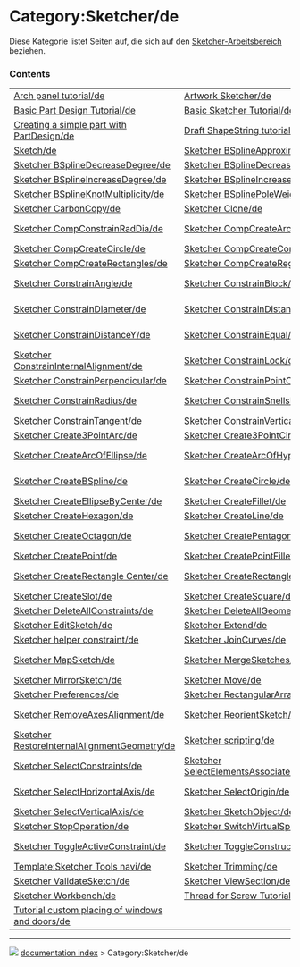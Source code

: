 # Category:Sketcher/de
Diese Kategorie listet Seiten auf, die sich auf den [Sketcher-Arbeitsbereich](Sketcher_Workbench/de.md) beziehen.

### Contents

|     |     |     |
| --- | --- | --- |
| [Arch panel tutorial/de](Arch_panel_tutorial/de.md) | [Artwork Sketcher/de](Artwork_Sketcher/de.md) | [Basic Attachment Tutorial/de](Basic_Attachment_Tutorial/de.md) |
| [Basic Part Design Tutorial/de](Basic_Part_Design_Tutorial/de.md) | [Basic Sketcher Tutorial/de](Basic_Sketcher_Tutorial/de.md) | [Constraint/de](Constraint/de.md) |
| [Creating a simple part with PartDesign/de](Creating_a_simple_part_with_PartDesign/de.md) | [Draft ShapeString tutorial/de](Draft_ShapeString_tutorial/de.md) | [Part and PartDesign/de](Part_and_PartDesign/de.md) |
| [Sketch/de](Sketch/de.md) | [Sketcher BSplineApproximate/de](Sketcher_BSplineApproximate/de.md) | [Sketcher BSplineComb/de](Sketcher_BSplineComb/de.md) |
| [Sketcher BSplineDecreaseDegree/de](Sketcher_BSplineDecreaseDegree/de.md) | [Sketcher BSplineDecreaseKnotMultiplicity/de](Sketcher_BSplineDecreaseKnotMultiplicity/de.md) | [Sketcher BSplineDegree/de](Sketcher_BSplineDegree/de.md) |
| [Sketcher BSplineIncreaseDegree/de](Sketcher_BSplineIncreaseDegree/de.md) | [Sketcher BSplineIncreaseKnotMultiplicity/de](Sketcher_BSplineIncreaseKnotMultiplicity/de.md) | [Sketcher BSplineInsertKnot/de](Sketcher_BSplineInsertKnot/de.md) |
| [Sketcher BSplineKnotMultiplicity/de](Sketcher_BSplineKnotMultiplicity/de.md) | [Sketcher BSplinePoleWeight/de](Sketcher_BSplinePoleWeight/de.md) | [Sketcher BSplinePolygon/de](Sketcher_BSplinePolygon/de.md) |
| [Sketcher CarbonCopy/de](Sketcher_CarbonCopy/de.md) | [Sketcher Clone/de](Sketcher_Clone/de.md) | [Sketcher CloseShape/de](Sketcher_CloseShape/de.md) |
| [Sketcher CompConstrainRadDia/de](Sketcher_CompConstrainRadDia/de.md) | [Sketcher CompCreateArc/de](Sketcher_CompCreateArc/de.md) | [Sketcher CompCreateBSpline/de](Sketcher_CompCreateBSpline/de.md) |
| [Sketcher CompCreateCircle/de](Sketcher_CompCreateCircle/de.md) | [Sketcher CompCreateConic/de](Sketcher_CompCreateConic/de.md) | [Sketcher CompCreateFillets/de](Sketcher_CompCreateFillets/de.md) |
| [Sketcher CompCreateRectangles/de](Sketcher_CompCreateRectangles/de.md) | [Sketcher CompCreateRegularPolygon/de](Sketcher_CompCreateRegularPolygon/de.md) | [Sketcher ConnectLines/de](Sketcher_ConnectLines/de.md) |
| [Sketcher ConstrainAngle/de](Sketcher_ConstrainAngle/de.md) | [Sketcher ConstrainBlock/de](Sketcher_ConstrainBlock/de.md) | [Sketcher ConstrainCoincident/de](Sketcher_ConstrainCoincident/de.md) |
| [Sketcher ConstrainDiameter/de](Sketcher_ConstrainDiameter/de.md) | [Sketcher ConstrainDistance/de](Sketcher_ConstrainDistance/de.md) | [Sketcher ConstrainDistanceX/de](Sketcher_ConstrainDistanceX/de.md) |
| [Sketcher ConstrainDistanceY/de](Sketcher_ConstrainDistanceY/de.md) | [Sketcher ConstrainEqual/de](Sketcher_ConstrainEqual/de.md) | [Sketcher ConstrainHorizontal/de](Sketcher_ConstrainHorizontal/de.md) |
| [Sketcher ConstrainInternalAlignment/de](Sketcher_ConstrainInternalAlignment/de.md) | [Sketcher ConstrainLock/de](Sketcher_ConstrainLock/de.md) | [Sketcher ConstrainParallel/de](Sketcher_ConstrainParallel/de.md) |
| [Sketcher ConstrainPerpendicular/de](Sketcher_ConstrainPerpendicular/de.md) | [Sketcher ConstrainPointOnObject/de](Sketcher_ConstrainPointOnObject/de.md) | [Sketcher ConstrainRadiam/de](Sketcher_ConstrainRadiam/de.md) |
| [Sketcher ConstrainRadius/de](Sketcher_ConstrainRadius/de.md) | [Sketcher ConstrainSnellsLaw/de](Sketcher_ConstrainSnellsLaw/de.md) | [Sketcher ConstrainSymmetric/de](Sketcher_ConstrainSymmetric/de.md) |
| [Sketcher ConstrainTangent/de](Sketcher_ConstrainTangent/de.md) | [Sketcher ConstrainVertical/de](Sketcher_ConstrainVertical/de.md) | [Sketcher Copy/de](Sketcher_Copy/de.md) |
| [Sketcher Create3PointArc/de](Sketcher_Create3PointArc/de.md) | [Sketcher Create3PointCircle/de](Sketcher_Create3PointCircle/de.md) | [Sketcher CreateArc/de](Sketcher_CreateArc/de.md) |
| [Sketcher CreateArcOfEllipse/de](Sketcher_CreateArcOfEllipse/de.md) | [Sketcher CreateArcOfHyperbola/de](Sketcher_CreateArcOfHyperbola/de.md) | [Sketcher CreateArcOfParabola/de](Sketcher_CreateArcOfParabola/de.md) |
| [Sketcher CreateBSpline/de](Sketcher_CreateBSpline/de.md) | [Sketcher CreateCircle/de](Sketcher_CreateCircle/de.md) | [Sketcher CreateEllipseBy3Points/de](Sketcher_CreateEllipseBy3Points/de.md) |
| [Sketcher CreateEllipseByCenter/de](Sketcher_CreateEllipseByCenter/de.md) | [Sketcher CreateFillet/de](Sketcher_CreateFillet/de.md) | [Sketcher CreateHeptagon/de](Sketcher_CreateHeptagon/de.md) |
| [Sketcher CreateHexagon/de](Sketcher_CreateHexagon/de.md) | [Sketcher CreateLine/de](Sketcher_CreateLine/de.md) | [Sketcher CreateOblong/de](Sketcher_CreateOblong/de.md) |
| [Sketcher CreateOctagon/de](Sketcher_CreateOctagon/de.md) | [Sketcher CreatePentagon/de](Sketcher_CreatePentagon/de.md) | [Sketcher CreatePeriodicBSpline/de](Sketcher_CreatePeriodicBSpline/de.md) |
| [Sketcher CreatePoint/de](Sketcher_CreatePoint/de.md) | [Sketcher CreatePointFillet/de](Sketcher_CreatePointFillet/de.md) | [Sketcher CreatePolyline/de](Sketcher_CreatePolyline/de.md) |
| [Sketcher CreateRectangle Center/de](Sketcher_CreateRectangle_Center/de.md) | [Sketcher CreateRectangle/de](Sketcher_CreateRectangle/de.md) | [Sketcher CreateRegularPolygon/de](Sketcher_CreateRegularPolygon/de.md) |
| [Sketcher CreateSlot/de](Sketcher_CreateSlot/de.md) | [Sketcher CreateSquare/de](Sketcher_CreateSquare/de.md) | [Sketcher CreateTriangle/de](Sketcher_CreateTriangle/de.md) |
| [Sketcher DeleteAllConstraints/de](Sketcher_DeleteAllConstraints/de.md) | [Sketcher DeleteAllGeometry/de](Sketcher_DeleteAllGeometry/de.md) | [Sketcher Dialog/de](Sketcher_Dialog/de.md) |
| [Sketcher EditSketch/de](Sketcher_EditSketch/de.md) | [Sketcher Extend/de](Sketcher_Extend/de.md) | [Sketcher External/de](Sketcher_External/de.md) |
| [Sketcher helper constraint/de](Sketcher_helper_constraint/de.md) | [Sketcher JoinCurves/de](Sketcher_JoinCurves/de.md) | [Sketcher LeaveSketch/de](Sketcher_LeaveSketch/de.md) |
| [Sketcher MapSketch/de](Sketcher_MapSketch/de.md) | [Sketcher MergeSketches/de](Sketcher_MergeSketches/de.md) | [Sketcher Micro Tutorial - Constraint Practices/de](Sketcher_Micro_Tutorial_-_Constraint_Practices/de.md) |
| [Sketcher MirrorSketch/de](Sketcher_MirrorSketch/de.md) | [Sketcher Move/de](Sketcher_Move/de.md) | [Sketcher NewSketch/de](Sketcher_NewSketch/de.md) |
| [Sketcher Preferences/de](Sketcher_Preferences/de.md) | [Sketcher RectangularArray/de](Sketcher_RectangularArray/de.md) | [Sketcher reference/de](Sketcher_reference/de.md) |
| [Sketcher RemoveAxesAlignment/de](Sketcher_RemoveAxesAlignment/de.md) | [Sketcher ReorientSketch/de](Sketcher_ReorientSketch/de.md) | [Sketcher requirement for a sketch/de](Sketcher_requirement_for_a_sketch/de.md) |
| [Sketcher RestoreInternalAlignmentGeometry/de](Sketcher_RestoreInternalAlignmentGeometry/de.md) | [Sketcher scripting/de](Sketcher_scripting/de.md) | [Sketcher SelectConflictingConstraints/de](Sketcher_SelectConflictingConstraints/de.md) |
| [Sketcher SelectConstraints/de](Sketcher_SelectConstraints/de.md) | [Sketcher SelectElementsAssociatedWithConstraints/de](Sketcher_SelectElementsAssociatedWithConstraints/de.md) | [Sketcher SelectElementsWithDoFs/de](Sketcher_SelectElementsWithDoFs/de.md) |
| [Sketcher SelectHorizontalAxis/de](Sketcher_SelectHorizontalAxis/de.md) | [Sketcher SelectOrigin/de](Sketcher_SelectOrigin/de.md) | [Sketcher SelectRedundantConstraints/de](Sketcher_SelectRedundantConstraints/de.md) |
| [Sketcher SelectVerticalAxis/de](Sketcher_SelectVerticalAxis/de.md) | [Sketcher SketchObject/de](Sketcher_SketchObject/de.md) | [Sketcher Split/de](Sketcher_Split/de.md) |
| [Sketcher StopOperation/de](Sketcher_StopOperation/de.md) | [Sketcher SwitchVirtualSpace/de](Sketcher_SwitchVirtualSpace/de.md) | [Sketcher Symmetry/de](Sketcher_Symmetry/de.md) |
| [Sketcher ToggleActiveConstraint/de](Sketcher_ToggleActiveConstraint/de.md) | [Sketcher ToggleConstruction/de](Sketcher_ToggleConstruction/de.md) | [Sketcher ToggleDrivingConstraint/de](Sketcher_ToggleDrivingConstraint/de.md) |
| [Template:Sketcher Tools navi/de](Template_Sketcher_Tools_navi/de.md) | [Sketcher Trimming/de](Sketcher_Trimming/de.md) | [Sketcher Tutorial/de](Sketcher_Tutorial/de.md) |
| [Sketcher ValidateSketch/de](Sketcher_ValidateSketch/de.md) | [Sketcher ViewSection/de](Sketcher_ViewSection/de.md) | [Sketcher ViewSketch/de](Sketcher_ViewSketch/de.md) |
| [Sketcher Workbench/de](Sketcher_Workbench/de.md) | [Thread for Screw Tutorial/de](Thread_for_Screw_Tutorial/de.md) | [Toothbrush Head Stand/de](Toothbrush_Head_Stand/de.md) |
| [Tutorial custom placing of windows and doors/de](Tutorial_custom_placing_of_windows_and_doors/de.md) |



---
![](images/Right_arrow.png) [documentation index](../README.md) > Category:Sketcher/de

